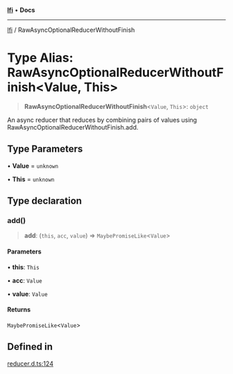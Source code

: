 [**lfi**](../readme.md) • **Docs**

***

[lfi](../globals.md) / RawAsyncOptionalReducerWithoutFinish

# Type Alias: RawAsyncOptionalReducerWithoutFinish\<Value, This\>

> **RawAsyncOptionalReducerWithoutFinish**\<`Value`, `This`\>: `object`

An async reducer that reduces by combining pairs of values using
RawAsyncOptionalReducerWithoutFinish.add.

## Type Parameters

• **Value** = `unknown`

• **This** = `unknown`

## Type declaration

### add()

> **add**: (`this`, `acc`, `value`) => `MaybePromiseLike`\<`Value`\>

#### Parameters

• **this**: `This`

• **acc**: `Value`

• **value**: `Value`

#### Returns

`MaybePromiseLike`\<`Value`\>

## Defined in

[reducer.d.ts:124](https://github.com/TomerAberbach/lfi/blob/e98b31ea37c84de0758cf58c8fcf28193f36b533/src/operations/reducer.d.ts#L124)
